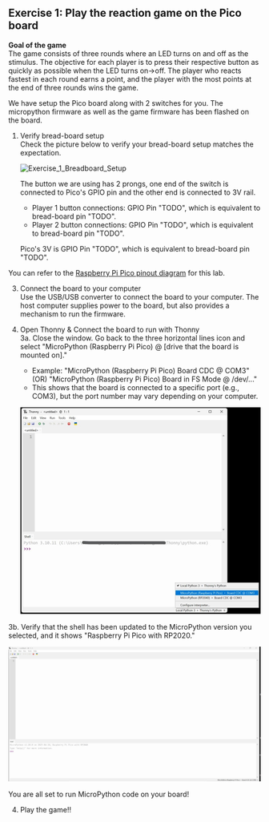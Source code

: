 ## Exercise 1: Play the reaction game on the Pico board

   **Goal of the game**<br>
    The game consists of three rounds where an LED turns on and off as the stimulus. The objective for each player is to press their respective button as quickly as possible when the LED turns on->off.
    The player who reacts fastest in each round earns a point, and the player with the most points at the end of three rounds wins the game.

   We have setup the Pico board along with 2 switches for you. The micropython firmware as well as the game firmware has been flashed on the board.
   
   1. Verify bread-board setup <br>
      Check the picture below to verify your bread-board setup matches the expectation. <br>

      ![Exercise_1_Breadboard_Setup](https://github.com/GHCFW/WorkshopExercise23/blob/main/images/Exercise_1_Board_Setup.jepg)

      The button we are using has 2 prongs, one end of the switch is connected to Pico's GPIO pin and the other end is connected to 3V rail.
      - Player 1 button connections: GPIO Pin "TODO", which is equivalent to bread-board pin "TODO".
      - Player 2 button connections: GPIO Pin "TODO", which is equivalent to bread-board pin "TODO".

      Pico's 3V is GPIO Pin "TODO", which is equivalent to bread-board pin "TODO".

  You can refer to the [Raspberry Pi Pico pinout diagram](https://datasheets.raspberrypi.com/pico/Pico-R3-A4-Pinout.pdf?_gl=1*1ish86u*_ga*MTc0NDY1MTcyMC4xNjk0MDQ3NTcw*_ga_22FD70LWDS*MTY5NDA1MTUwNC4yLjAuMTY5NDA1MTUwNS4wLjAuMA..) for this lab.


  3. Connect the board to your computer <br>
     Use the USB/USB converter to connect the board to your computer.
     The host computer supplies power to the board, but also provides a mechanism to run the firmware.

  4. Open Thonny & Connect the board to run with Thonny <br>
     3a. Close the window. Go back to the three horizontal lines icon and select "MicroPython (Raspberry Pi Pico) @ [drive that the board is mounted on]."

       - Example: "MicroPython (Raspberry Pi Pico) Board CDC @ COM3" (OR) "MicroPython (Raspberry Pi Pico) Board in FS Mode @ /dev/..."
       - This shows that the board is connected to a specific port (e.g., COM3), but the port number may vary depending on your computer.

        ![MicroPython COM Port](https://github.com/GHCFW/WorkshopExercise23/blob/main/images/MicroPython_COM.jpg)

  3b. Verify that the shell has been updated to the MicroPython version you selected, and it shows "Raspberry Pi Pico with RP2020."

   ![RP2040 Shell](https://github.com/GHCFW/WorkshopExercise23/blob/main/images/rp2040_shell.jpg)

  You are all set to run MicroPython code on your board!
  
  4. Play the game!! <br>
